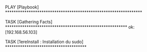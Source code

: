 
PLAY [Playbook] ****************************************************************

TASK [Gathering Facts] *********************************************************
ok: [192.168.56.103]

TASK [1ereInstall : Installation du sudo] **************************************

